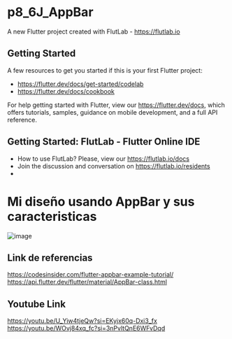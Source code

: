 # p8_6J_AppBar

A new Flutter project created with FlutLab - https://flutlab.io

## Getting Started

A few resources to get you started if this is your first Flutter project:

- https://flutter.dev/docs/get-started/codelab
- https://flutter.dev/docs/cookbook

For help getting started with Flutter, view our
https://flutter.dev/docs, which offers tutorials,
samples, guidance on mobile development, and a full API reference.

## Getting Started: FlutLab - Flutter Online IDE

- How to use FlutLab? Please, view our https://flutlab.io/docs
- Join the discussion and conversation on https://flutlab.io/residents
- 
# Mi diseño usando AppBar y sus caracteristicas
![image](https://github.com/AlexaZamoraDominguez/Mi_AppBar_6J/assets/143548233/8d2fc984-4a5a-47d2-bb2f-a003149ec8e8)

## Link de referencias
https://codesinsider.com/flutter-appbar-example-tutorial/
https://api.flutter.dev/flutter/material/AppBar-class.html

## Youtube Link
https://youtu.be/U_Yiw4tjeQw?si=EKyjx60q-Dxi3_fx
https://youtu.be/WOvj84xq_fc?si=3nPvltQnE6WFvDqd
